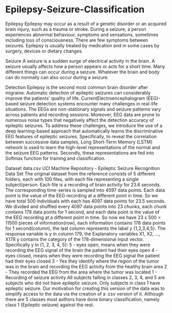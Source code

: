 # Epilepsy-Seizure-Classification

Epilepsy
Epilepsy may occur as a result of a genetic disorder or an acquired brain injury, such as a trauma or stroke. During a seizure, a person experiences abnormal behaviour, symptoms and sensations, sometimes including loss of consciousness. There are few symptoms between seizures. Epilepsy is usually treated by medication and in some cases by surgery, devices or dietary changes.

Seizure
A seizure is a sudden surge of electrical activity in the brain. A seizure usually affects how a person appears or acts for a short time. Many different things can occur during a seizure. Whatever the brain and body can do normally can also occur during a seizure.

Detection
Epilepsy is the second most common brain disorder after migraine. Automatic detection of epileptic seizures can considerably improve the patients’ quality of life. CurrentElectroencephalogram (EEG)-based seizure detection systems encounter many challenges in real-life situations. The EEGs are non-stationary signals and seizure patterns vary across patients and recording sessions. Moreover, EEG data are prone to numerous noise types that negatively affect the detection accuracy of epileptic seizures. To address these challenges, we introduce the use of a deep learning-based approach that automatically learns the discriminative EEG features of epileptic seizures. Specifically, to reveal the correlation between successive data samples, Long Short-Term Memory (LSTM) network is used to learn the high-level representations of the normal and the seizure EEG patterns. Secondly, these representations are fed into Softmax function for training and classification.

Dataset
data.csv UCI Machine Repository - Epileptic Seizure Recognition Data Set
The original dataset from the reference consists of 5 different folders, each with 100 files, with each file representing a single subject/person. Each file is a recording of brain activity for 23.6 seconds. The corresponding time-series is sampled into 4097 data points. Each data point is the value of the EEG recording at a different point in time. So we have total 500 individuals with each has 4097 data points for 23.5 seconds. We divided and shuffled every 4097 data points into 23 chunks, each chunk contains 178 data points for 1 second, and each data point is the value of the EEG recording at a different point in time. So now we have 23 x 500 = 11500 pieces of information(row), each information contains 178 data points for 1 second(column), the last column represents the label y {1,2,3,4,5}. The response variable is y in column 179, the Explanatory variables X1, X2, ..., X178 y contains the category of the 178-dimensional input vector. Specifically y in {1, 2, 3, 4, 5}: 5 - eyes open, means when they were recording the EEG signal of the brain the patient had their eyes open
4 - eyes closed, means when they were recording the EEG signal the patient had their eyes closed
3 - Yes they identify where the region of the tumor was in the brain and recording the EEG activity from the healthy brain area
2 - They recorded the EEG from the area where the tumor was located
1 - Recording of seizure activity
All subjects falling in classes 2, 3, 4, and 5 are subjects who did not have epileptic seizure. Only subjects in class 1 have epileptic seizure. Our motivation for creating this version of the data was to simplify access to the data via the creation of a .csv version of it. Although there are 5 classes most authors have done binary classification, namely class 1 (Epileptic seizure) against the rest.
